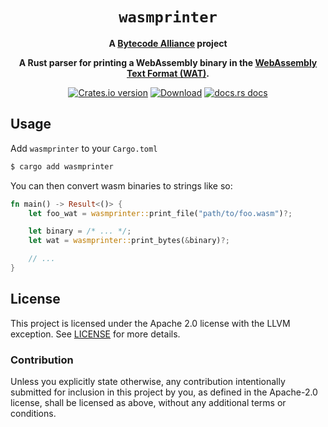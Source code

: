 <div align="center">
  <h1><code>wasmprinter</code></h1>

<strong>A <a href="https://bytecodealliance.org/">Bytecode Alliance</a> project</strong>

  <p>
    <strong>A Rust parser for printing a WebAssembly binary in the <a href="https://webassembly.github.io/spec/core/text/index.html">WebAssembly Text Format (WAT)</a>.</strong>
  </p>

  <p>
    <a href="https://crates.io/crates/wasmprinter"><img src="https://img.shields.io/crates/v/wasmprinter.svg?style=flat-square" alt="Crates.io version" /></a>
    <a href="https://crates.io/crates/wasmprinter"><img src="https://img.shields.io/crates/d/wasmprinter.svg?style=flat-square" alt="Download" /></a>
    <a href="https://docs.rs/wasmprinter/"><img src="https://img.shields.io/badge/docs-latest-blue.svg?style=flat-square" alt="docs.rs docs" /></a>
  </p>
</div>

## Usage

Add `wasmprinter` to your `Cargo.toml`

```sh
$ cargo add wasmprinter
```

You can then convert wasm binaries to strings like so:

```rust
fn main() -> Result<()> {
    let foo_wat = wasmprinter::print_file("path/to/foo.wasm")?;

    let binary = /* ... */;
    let wat = wasmprinter::print_bytes(&binary)?;

    // ...
}
```

## License

This project is licensed under the Apache 2.0 license with the LLVM exception.
See [LICENSE](LICENSE) for more details.

### Contribution

Unless you explicitly state otherwise, any contribution intentionally submitted
for inclusion in this project by you, as defined in the Apache-2.0 license,
shall be licensed as above, without any additional terms or conditions.